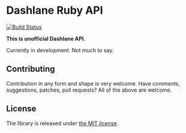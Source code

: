 Dashlane Ruby API
=================

[![Build Status](https://travis-ci.org/detunized/dashlane-ruby.svg?branch=master)](https://travis-ci.org/detunized/dashlane-ruby)

**This is unofficial Dashlane API.**

Currently in development. Not much to say.


Contributing
------------

Contribution in any form and shape is very welcome.  Have comments,
suggestions, patches, pull requests?  All of the above are welcome.


License
-------

The library is released under [the MIT
license](http://www.opensource.org/licenses/mit-license.php).
